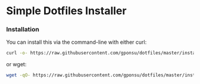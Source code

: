 # Simple Dotfiles Installer

### Installation

You can install this via the command-line with either curl:

```sh
curl -o- https://raw.githubusercontent.com/gponsu/dotfiles/master/install.sh | bash
```

or wget:

```sh
wget -qO- https://raw.githubusercontent.com/gponsu/dotfiles/master/install.sh | bash
```
